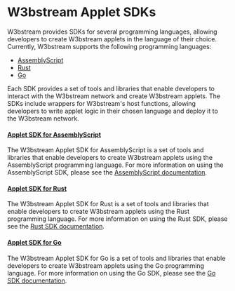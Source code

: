 # W3bstream Applet SDKs

W3bstream provides SDKs for several programming languages, allowing developers to create W3bstream applets in the language of their choice. Currently, W3bstream supports the following programming languages:

* [AssemblyScript](assemblyscript.md)
* [Rust](rust.md)
* [Go](go.md)

Each SDK provides a set of tools and libraries that enable developers to interact with the W3bstream network and create W3bstream applets. The SDKs include wrappers for W3bstream's host functions, allowing developers to write applet logic in their chosen language and deploy it to the W3bstream network.

#### [Applet SDK for AssemblyScript](assemblyscript.md)

The W3bstream Applet SDK for AssemblyScript is a set of tools and libraries that enable developers to create W3bstream applets using the AssemblyScript programming language. For more information on using the AssemblyScript SDK, please see the [AssemblyScript documentation](assemblyscript.md).

#### [Applet SDK for Rust](rust.md)

The W3bstream Applet SDK for Rust is a set of tools and libraries that enable developers to create W3bstream applets using the Rust programming language. For more information on using the Rust SDK, please see the [Rust SDK documentation](rust.md).

#### [Applet SDK for Go](go.md)

The W3bstream Applet SDK for  Go is a set of tools and libraries that enable developers to create W3bstream applets using the Go programming language. For more information on using the Go SDK, please see the [Go SDK documentation](go.md).
